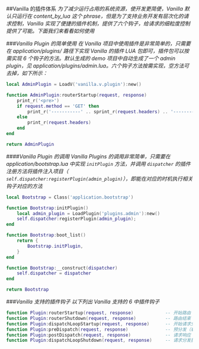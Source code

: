 ##Vanilla 的插件体系
*为了减少运行占用的系统资源，使开发更简便，Vanilla 默认只运行在 content_by_lua 这个 phrase，但是为了支持业务开发有层次化的请求控制，Vanilla 实现了便捷的插件机制，提供了六个钩子，给请求的细粒度控制提供了可能。下面我们来看看如何使用*

###*Vanilla Plugin 的简单使用*
*在 Vanilla 项目中使用插件是非常简单的，只需要在 application/plugins/ 路径下实现 Vanilla 的插件 LUA 包即可，插件包可以按需实现 6 个钩子的方法。默认生成的 demo 项目中自动生成了一个 admin plugin，见 application/plugins/admin.lua。六个钩子方法按需实现，空方法可去掉，如下所示：*

```lua
local AdminPlugin = LoadV('vanilla.v.plugin'):new()

function AdminPlugin:routerStartup(request, response)
    print_r('<pre>')
    if request.method == 'GET' then
        print_r('-----------' .. sprint_r(request.headers) .. '----------')
    else
        print_r(request.headers)
    end
end

return AdminPlugin
```

####*Vanilla Plugin 的调用*
*Vanilla Plugins 的调用非常简单，只需要在 application/bootstrap.lua 中实现 `initPlugin` 方法，并调用 `dispatcher` 的插件注册方法将插件注入项目（ `self.dispatcher:registerPlugin(admin_plugin)`），即能在对应的时机执行相关钩子对应的方法*

```lua
local Bootstrap = Class('application.bootstrap')

function Bootstrap:initPlugin()
    local admin_plugin = LoadPlugin('plugins.admin'):new()
    self.dispatcher:registerPlugin(admin_plugin);
end

function Bootstrap:boot_list()
    return {
        Bootstrap.initPlugin,
    }
end

function Bootstrap:__construct(dispatcher)
    self.dispatcher = dispatcher
end

return Bootstrap
```

###*Vanilla 支持的插件钩子*
*以下列出 Vanilla 支持的 6 中插件钩子*

```lua
function Plugin:routerStartup(request, response)			-- 开始路由
function Plugin:routerShutdown(request, response)			-- 路由结束
function Plugin:dispatchLoopStartup(request, response)		-- 开始请求分发
function Plugin:preDispatch(request, response)				-- 预分发（载入相关的 controller）
function Plugin:postDispatch(request, response)				-- 请求响应
function Plugin:dispatchLoopShutdown(request, response)		-- 请求分发执行结束
```
